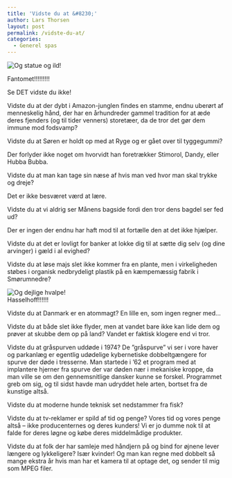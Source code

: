 ```yaml
---
title: 'Vidste du at &#8230;'
author: Lars Thorsen
layout: post
permalink: /vidste-du-at/
categories:
  - Generel spas
---
```

<div class="bitImage bitRight" style="width: 208px">
  <img src="http://www.abekat.net/images/phantom-flame.jpg" alt="Og statue og ild!" /></p> <p>
    Fantomet!!!!!!!!!
  </p>
</div>

Se DET vidste du ikke!

Vidste du at der dybt i Amazon-junglen findes en stamme, endnu uberørt af menneskelig hånd, der har en århundreder gammel tradition for at æde deres fjenders (og til tider venners) storetæer, da de tror det gør dem immune mod fodsvamp?

<!--more-->

Vidste du at Søren er holdt op med at Ryge og er gået over til tyggegummi?

Der forlyder ikke noget om hvorvidt han foretrækker Stimorol, Dandy, eller Hubba Bubba.

Vidste du at man kan tage sin næse af hvis man ved hvor man skal trykke og dreje?

Det er ikke besværet værd at lære.

Vidste du at vi aldrig ser Månens bagside fordi den tror dens bagdel ser fed ud?

Der er ingen der endnu har haft mod til at fortælle den at det ikke hjælper.

Vidste du at det er lovligt for banker at lokke dig til at sætte dig selv (og dine arvinger) i gæld i al evighed?

Vidste du at løse majs slet ikke kommer fra en plante, men i virkeligheden støbes i organisk nedbrydeligt plastik på en kæmpemæssig fabrik i Smørumnedre?

<div class="bitImage bitLeft" style="width: 208px">
  <img src="http://www.abekat.net/images/thehoff.jpg" alt="Og dejlige hvalpe!" /><br /> Hasselhoff!!!!!!
</div>

Vidste du at Danmark er en atommagt? En lille en, som ingen regner med…

Vidste du at både slet ikke flyder, men at vandet bare ikke kan lide dem og prøver at skubbe dem op på land? Vandet er faktisk klogere end vi tror.

Vidste du at gråspurven uddøde i 1974? De ”gråspurve” vi ser i vore haver og parkanlæg er egentlig udødelige kybernetiske dobbeltgængere for spurve der døde i tresserne. Man startede i ’62 et program med at implantere hjerner fra spurve der var døden nær i mekaniske kroppe, da man ville se om den gennemsnitlige dansker kunne se forskel. Programmet greb om sig, og til sidst havde man udryddet hele arten, bortset fra de kunstige altså.

Vidste du at moderne hunde teknisk set nedstammer fra fisk?

Vidste du at tv-reklamer er spild af tid og penge? Vores tid og vores penge altså – ikke producenternes og deres kunders! Vi er jo dumme nok til at falde for deres løgne og købe deres middelmådige produkter.

Vidste du at folk der har samleje med håndjern på og bind for øjnene lever længere og lykkeligere? Især kvinder! Og man kan regne med dobbelt så mange ekstra år hvis man har et kamera til at optage det, og sender til mig som MPEG filer.